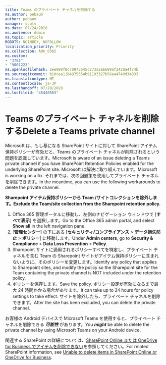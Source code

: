 ```yaml
---
title: Teams のプライベート チャネルを削除する
ms.author: pebaum
author: pebaum
manager: scotv
ms.date: 07/24/2020
ms.audience: Admin
ms.topic: article
ROBOTS: NOINDEX, NOFOLLOW
localization_priority: Priority
ms.collection: Adm_O365
ms.custom:
- "3781"
- "9001223"
ms.openlocfilehash: 2ee998f0c70973645c273a2a6609af2420a4f74b
ms.sourcegitcommit: b10cea11b4975354b91193327b58aa4740d34833
ms.translationtype: HT
ms.contentlocale: ja-JP
ms.lasthandoff: 07/28/2020
ms.locfileid: "45440563"
---
```

# <a name="delete-a-teams-private-channel"></a><span data-ttu-id="b4c3b-102">Teams のプライベート チャネルを削除する</span><span class="sxs-lookup"><span data-stu-id="b4c3b-102">Delete a Teams private channel</span></span>

<span data-ttu-id="b4c3b-103">Microsoft は、もし基になる SharePoint サイトに対して SharePoint アイテム保持ポリシーが有効だと、Teams のプライベート チャネルが削除されるという問題を認識しています。</span><span class="sxs-lookup"><span data-stu-id="b4c3b-103">Microsoft is aware of an issue deleting a Teams private channel if you have SharePoint Retention Policies enabled for the underlying SharePoint site.</span></span> <span data-ttu-id="b4c3b-104">Microsoft は解決に取り組んでいます。</span><span class="sxs-lookup"><span data-stu-id="b4c3b-104">Microsoft is working on a fix.</span></span> <span data-ttu-id="b4c3b-105">それまでは、次の回避策を使用してプライベート チャネルを削除できます。</span><span class="sxs-lookup"><span data-stu-id="b4c3b-105">In the meantime, you can use the following workarounds to delete the private channel.</span></span>

<span data-ttu-id="b4c3b-106">**Sharepoint アイテム保持ポリシーから Team /サイトコレクションを除外します。**</span><span class="sxs-lookup"><span data-stu-id="b4c3b-106">**Exclude the Team/site collection from the Sharepoint retention policy.**</span></span>

1. <span data-ttu-id="b4c3b-107">Office 365 管理ポータルに移動し、左側のナビゲーション ウィンドウで [**すべて表示**] を選択します。</span><span class="sxs-lookup"><span data-stu-id="b4c3b-107">Go to the Office 365 admin portal, and select **Show all** in the left navigation pane.</span></span>
2. <span data-ttu-id="b4c3b-108">[**管理センター**] の下にある [**セキュリティ/コンプライアンス** > **データ損失防止** > **ポリシー**] に移動します。</span><span class="sxs-lookup"><span data-stu-id="b4c3b-108">Under **Admin centers**, go to **Security & Compliance** > **Data Loss Prevention** > **Policy**.</span></span>
3. <span data-ttu-id="b4c3b-109">Sharepoint サイトに適用されるポリシーすべてを特定し、プライベート チャネルを含む Team の Sharepoint サイトがアイテム保持ポリシーに含まれないように、そのポリシーを変更します。</span><span class="sxs-lookup"><span data-stu-id="b4c3b-109">Identify any policy that applies to Sharepoint sites, and modify the policy so the Sharepoint site for the Team containing the private channel is NOT included under the retention policy.</span></span>
4. <span data-ttu-id="b4c3b-110">ポリシーを保存します。</span><span class="sxs-lookup"><span data-stu-id="b4c3b-110">Save the policy.</span></span>
    <span data-ttu-id="b4c3b-111">ポリシー設定が有効になるまで最大 24 時間かかる場合があります。</span><span class="sxs-lookup"><span data-stu-id="b4c3b-111">It can take up to 24 hours for policy settings to take effect.</span></span>
    <span data-ttu-id="b4c3b-112">サイトを除外したら、プライベート チャネルを削除できます。</span><span class="sxs-lookup"><span data-stu-id="b4c3b-112">After the site has been excluded, you can delete the private channel.</span></span>  
    
<span data-ttu-id="b4c3b-113">お客様の Android デバイスで Microsoft Teams を使用すると、プライベート チャネルを削除できる ***可能性*** があります。</span><span class="sxs-lookup"><span data-stu-id="b4c3b-113">You  ***might*** be able to delete the private channel by using Microsoft Teams on your Android device.</span></span> 

<span data-ttu-id="b4c3b-114">関連する SharePoint の詳細については、[SharePoint Online または OneDrive for Business でアイテムを削除できない](https://docs.microsoft.com/alchemyinsights/retention-policy-ediscovery-hold)を参照してください。</span><span class="sxs-lookup"><span data-stu-id="b4c3b-114">For related SharePoint information, see [Unable to delete items in SharePoint Online or OneDrive for Business](https://docs.microsoft.com/alchemyinsights/retention-policy-ediscovery-hold).</span></span>